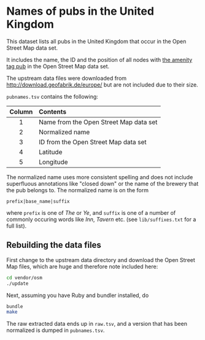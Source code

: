 # Names of pubs in the United Kingdom

This dataset lists all pubs in the United Kingdom that occur in the Open Street
Map data set.

It includes the name, the ID and the position of all nodes with [the amenity
tag pub](http://wiki.openstreetmap.org/wiki/Tag:amenity%3Dpub) in the Open
Street Map data set.

The upstream data files were downloaded from
http://download.geofabrik.de/europe/ but are not included due to their size.

`pubnames.tsv` contains the following:

Column | Contents
:----: | :-------
1      | Name from the Open Street Map data set
2      | Normalized name
3      | ID from the Open Street Map data set
4      | Latitude
5      | Longitude

The normalized name uses more consistent spelling and does not include
superfluous annotations like "closed down" or the name of the brewery that the
pub belongs to. The normalized name is on the form

    prefix|base_name|suffix

where `prefix` is one of _The_ or _Ye_, and `suffix` is one of a number of
commonly occuring words like _Inn_, _Tavern_ etc. (see `lib/suffixes.txt` for a
full list).

## Rebuilding the data files

First change to the upstream data directory and download the Open Street Map files, which are huge and therefore note included here:

```sh
cd vendor/osm
./update
```

Next, assuming you have Ruby and bundler installed, do

```sh
bundle
make
```

The raw extracted data ends up in `raw.tsv`, and a version that has been normalized is dumped in `pubnames.tsv`.
